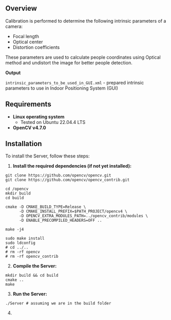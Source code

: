 ## Overview

Calibration is performed to determine the following intrinsic parameters of a camera:
  - Focal length
  - Optical center
  - Distortion coefficients

These parameters are used to calculate people coordinates using Optical method and undistort the image for better people detection.

**Output**

`intrinsic_parameters_to_be_used_in_GUI.xml` - prepared intrinsic parameters to use in Indoor Positioning System (GUI)

## Requirements

- **Linux operating system**
  - Tested on Ubuntu 22.04.4 LTS
- **OpenCV v4.7.0**

## Installation

To install the Server, follow these steps:

1. **Install the required dependencies (if not yet installed):**
```
git clone https://github.com/opencv/opencv.git
git clone https://github.com/opencv/opencv_contrib.git

cd /opencv
mkdir build
cd build

cmake -D CMAKE_BUILD_TYPE=Release \
      -D CMAKE_INSTALL_PREFIX=$PATH_PROJECT/opencv4 \
      -D OPENCV_EXTRA_MODULES_PATH=../opencv_contrib/modules \
      -D ENABLE_PRECOMPILED_HEADERS=OFF ..

make -j4

sudo make install
sudo ldconfig
# cd ../..
# rm -rf opencv
# rm -rf opencv_contrib
```

2. **Compile the Server:**

```
mkdir build && cd build
cmake ..
make
```

3. **Run the Server:**

```
./Server # assuming we are in the build folder
```

4. 